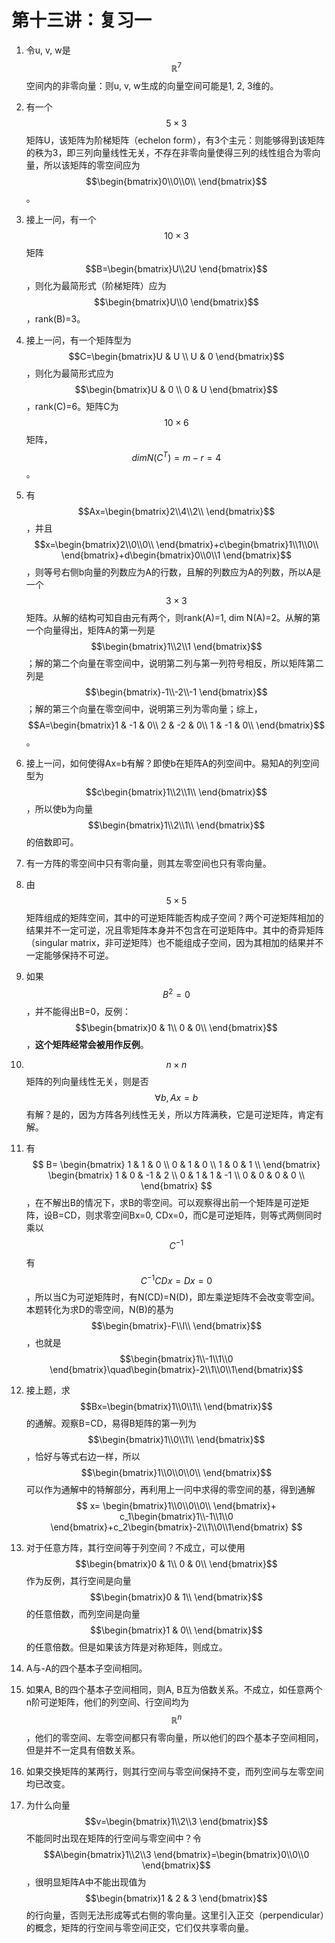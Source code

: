 ﻿
# 第十三讲：复习一

1. 令u, v, w是$$\mathbb{R}^7$$空间内的非零向量：则u, v, w生成的向量空间可能是1, 2, 3维的。

2. 有一个$$5 \times 3$$矩阵U，该矩阵为阶梯矩阵（echelon form），有3个主元：则能够得到该矩阵的秩为3，即三列向量线性无关，不存在非零向量使得三列的线性组合为零向量，所以该矩阵的零空间应为$$\begin{bmatrix}0\\0\\0\\ \end{bmatrix}$$。

3. 接上一问，有一个$$10 \times 3$$矩阵$$B=\begin{bmatrix}U\\2U \end{bmatrix}$$，则化为最简形式（阶梯矩阵）应为$$\begin{bmatrix}U\\0 \end{bmatrix}$$，rank(B)=3。

4. 接上一问，有一个矩阵型为$$C=\begin{bmatrix}U & U \\ U & 0 \end{bmatrix}$$，则化为最简形式应为$$\begin{bmatrix}U & 0 \\ 0 & U \end{bmatrix}$$，rank(C)=6。矩阵C为$$10 \times 6$$矩阵，$$dim N(C^T)=m-r=4$$。

5. 有$$Ax=\begin{bmatrix}2\\4\\2\\ \end{bmatrix}$$，并且$$x=\begin{bmatrix}2\\0\\0\\ \end{bmatrix}+c\begin{bmatrix}1\\1\\0\\ \end{bmatrix}+d\begin{bmatrix}0\\0\\1 \end{bmatrix}$$，则等号右侧b向量的列数应为A的行数，且解的列数应为A的列数，所以A是一个$$3 \times 3$$矩阵。从解的结构可知自由元有两个，则rank(A)=1, dim N(A)=2。从解的第一个向量得出，矩阵A的第一列是$$\begin{bmatrix}1\\2\\1 \end{bmatrix}$$；解的第二个向量在零空间中，说明第二列与第一列符号相反，所以矩阵第二列是$$\begin{bmatrix}-1\\-2\\-1 \end{bmatrix}$$；解的第三个向量在零空间中，说明第三列为零向量；综上，$$A=\begin{bmatrix}1 & -1 & 0\\ 2 & -2 & 0\\ 1 & -1 & 0\\ \end{bmatrix}$$。

6. 接上一问，如何使得Ax=b有解？即使b在矩阵A的列空间中。易知A的列空间型为$$c\begin{bmatrix}1\\2\\1\\ \end{bmatrix}$$，所以使b为向量$$\begin{bmatrix}1\\2\\1\\ \end{bmatrix}$$的倍数即可。

7. 有一方阵的零空间中只有零向量，则其左零空间也只有零向量。

8. 由$$5 \times 5$$矩阵组成的矩阵空间，其中的可逆矩阵能否构成子空间？两个可逆矩阵相加的结果并不一定可逆，况且零矩阵本身并不包含在可逆矩阵中。其中的奇异矩阵（singular matrix，非可逆矩阵）也不能组成子空间，因为其相加的结果并不一定能够保持不可逆。

9. 如果$$B^2=0$$，并不能得出B=0，反例：$$\begin{bmatrix}0 & 1\\ 0 & 0\\ \end{bmatrix}$$，**这个矩阵经常会被用作反例**。

10. $$n \times n$$矩阵的列向量线性无关，则是否$$\forall b, Ax=b$$有解？是的，因为方阵各列线性无关，所以方阵满秩，它是可逆矩阵，肯定有解。

11. 有
$$
B=
\begin{bmatrix}
1 & 1 & 0 \\
0 & 1 & 0 \\
1 & 0 & 1 \\
\end{bmatrix}
\begin{bmatrix}
1 & 0 & -1 & 2 \\
0 & 1 & 1 & -1 \\
0 & 0 & 0 & 0 \\
\end{bmatrix}
$$，在不解出B的情况下，求B的零空间。可以观察得出前一个矩阵是可逆矩阵，设B=CD，则求零空间Bx=0, CDx=0，而C是可逆矩阵，则等式两侧同时乘以$$C^{-1}$$有$$C^{-1}CDx=Dx=0$$，所以当C为可逆矩阵时，有N(CD)=N(D)，即左乘逆矩阵不会改变零空间。本题转化为求D的零空间，N(B)的基为
$$\begin{bmatrix}-F\\I\\ \end{bmatrix}$$，也就是$$\begin{bmatrix}1\\-1\\1\\0 \end{bmatrix}\quad\begin{bmatrix}-2\\1\\0\\1\end{bmatrix}$$

12. 接上题，求$$Bx=\begin{bmatrix}1\\0\\1\\ \end{bmatrix}$$的通解。观察B=CD，易得B矩阵的第一列为$$\begin{bmatrix}1\\0\\1\\ \end{bmatrix}$$，恰好与等式右边一样，所以$$\begin{bmatrix}1\\0\\0\\0\\ \end{bmatrix}$$可以作为通解中的特解部分，再利用上一问中求得的零空间的基，得到通解
$$
x=
\begin{bmatrix}1\\0\\0\\0\\ \end{bmatrix}+
c_1\begin{bmatrix}1\\-1\\1\\0 \end{bmatrix}+c_2\begin{bmatrix}-2\\1\\0\\1\end{bmatrix}
$$

13. 对于任意方阵，其行空间等于列空间？不成立，可以使用$$\begin{bmatrix}0 & 1\\ 0 & 0\\ \end{bmatrix}$$作为反例，其行空间是向量$$\begin{bmatrix}0 & 1\\ \end{bmatrix}$$的任意倍数，而列空间是向量$$\begin{bmatrix}1 & 0\\ \end{bmatrix}$$的任意倍数。但是如果该方阵是对称矩阵，则成立。

14. A与-A的四个基本子空间相同。

15. 如果A, B的四个基本子空间相同，则A, B互为倍数关系。不成立，如任意两个n阶可逆矩阵，他们的列空间、行空间均为$$\mathbb{R}^n$$，他们的零空间、左零空间都只有零向量，所以他们的四个基本子空间相同，但是并不一定具有倍数关系。

16. 如果交换矩阵的某两行，则其行空间与零空间保持不变，而列空间与左零空间均已改变。

17. 为什么向量$$v=\begin{bmatrix}1\\2\\3 \end{bmatrix}$$不能同时出现在矩阵的行空间与零空间中？令$$A\begin{bmatrix}1\\2\\3 \end{bmatrix}=\begin{bmatrix}0\\0\\0 \end{bmatrix}$$，很明显矩阵A中不能出现值为$$\begin{bmatrix}1 & 2 & 3 \end{bmatrix}$$的行向量，否则无法形成等式右侧的零向量。这里引入正交（perpendicular）的概念，矩阵的行空间与零空间正交，它们仅共享零向量。
